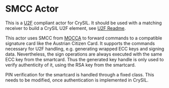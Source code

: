 # SMCC Actor

This is a [U2F](https://www.yubico.com/applications/fido/) compliant actor for CrySIL. It should be used with a matching receiver to build a CrySIL U2F element, see [U2F Readme](./../../../../samples/u2f/).

This actor uses SMCC from [MOCCA](https://joinup.ec.europa.eu/site/mocca/) to forward commands to a compatible signature card like the Austrian Citizen Card. It supports the commands necessary for U2F handling, e.g. generating wrapped ECC keys and signing data. Nevertheless, the sign operations are always executed with the same ECC key from the smartcard. Thus the generated key handle is only used to verify authenticity of it, using the RSA key from the smartcard. 

PIN verification for the smartcard is handled through a fixed class. This needs to be modified, once authentication is implemented in CrySIL.
